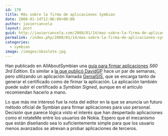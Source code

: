 ```yaml
---
id: 170
title: Más sobre la firma de aplicaciones Symbian
date: 2008-01-14T12:06:09+00:00
author: javiercancela
layout: post
guid: http://javiercancela.com/2008/01/14/mas-sobre-la-firma-de-aplicaciones-symbian/
permalink: /index.php/2008/01/14/mas-sobre-la-firma-de-aplicaciones-symbian/
categories:
  - symbian
image: /images/obsolete.jpg
---
```

Han publicado en AllAboutSymbian una [guía para firmar aplicaciones](http://www.allaboutsymbian.com/features/item/Signing_an_S60_application_with_GenialSiS.php "Sign an S60 application with GenialSiS") _S60 3rd Edition_. Es similar a [la que publicó DavidGP](http://www.davidgp.com/2008/01/03/firmando-una-aplicacion-symbian-o-como-instalar-rotateme/ "Firmando una aplicación Symbian (OpenSigned) o como instalar rotateMe") hace un par de semanas, pero utilizando un aplicación llamada [GenialSIS](http://www.socci.eu/HOME.html "GenialSIS"), que se encarga tanto de generar el certificado como de firmar la aplicación. La aplicación también puede subir el certificado a _Symbian Signed_, aunque en el artículo recomiendan hacerlo a mano.

Lo que más me interesó fue la nota del editor en la que se anuncia un futuro método oficial de Symbian para firmar aplicaciones para uso personal. Decisión que parece lógica visto el interés que han despertado aplicaciones como el rotateMe entre los usuarios de Nokia. Espero que el mecanismo que están diseñando sea lo suficientemente simple para que los usuario menos avanzados se atrevan a probar aplicaciones de terceros.